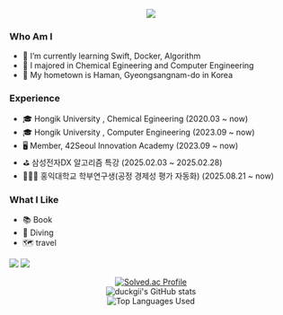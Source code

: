 <p align = "center">
<img src="https://capsule-render.vercel.app/api?type=transparent&color=_hexcode&height=300&section=header&text=Hi%20there%20👋&fontSize=90" />
</p>
<h3 class="code-line" data-line-start=0 data-line-end=1 ><a id="Who_Am_I_0"></a>Who Am I</h3>
<ul>
<li class="has-line-data" data-line-start="1" data-line-end="2">🌱 I’m currently learning Swift, Docker, Algorithm</li>
<li class="has-line-data" data-line-start="2" data-line-end="3">🥇 I majored in Chemical Egineering and Computer Engineering</li>
<li class="has-line-data" data-line-start="3" data-line-end="5">🚅 My hometown is Haman, Gyeongsangnam-do in Korea</li>
</ul>
<h3 class="code-line" data-line-start=5 data-line-end=6 ><a id="Experience_5"></a>Experience</h3>
<ul>
<li class="has-line-data" data-line-start="6" data-line-end="7">🎓 Hongik University , Chemical Egineering (2020.03 ~ now)</li>
<li class="has-line-data" data-line-start="6" data-line-end="7">🎓 Hongik University , Computer Engineering (2023.09 ~ now)</li>
<li class="has-line-data" data-line-start="7" data-line-end="8">🖥️ Member, 42Seoul Innovation Academy (2023.09 ~ now)</li>
<li class="has-line-data" data-line-start="8" data-line-end="10">⛳️ 삼성전자DX 알고리즘 특강 (2025.02.03 ~ 2025.02.28)</li>
<li class="has-line-data" data-line-start="8" data-line-end="10">🧑🏻‍🔬 홍익대학교 학부연구생(공정 경제성 평가 자동화) (2025.08.21 ~ now)</li>
</ul>
<h3 class="code-line" data-line-start=10 data-line-end=11 ><a id="What_I_Like_10"></a>What I Like</h3>
<ul>
<li class="has-line-data" data-line-start="11" data-line-end="12">📚 Book</li>
<li class="has-line-data" data-line-start="12" data-line-end="13">🤿 Diving</li>
<li class="has-line-data" data-line-start="13" data-line-end="14">🗺️ travel</li>
</ul>
<p>
<a href="https://profile.intra.42.fr/"><img src="https://img.shields.io/badge/42Seoul-000000?style=flat&logo=42&logoColor=FFFFFF"/></a>
<a href="https://www.notion.so/958dff6998fe4fd2a3cf6fb24f2385c2?v=ad6fa1ef67c5452aa8cdcc514de912b0"><img src="https://img.shields.io/badge/Notion-000000?style=flat&logo=notion&logoColor=FFFFFF"/></a>

<div align="center">
   <a href="https://solved.ac/shin9063/">
        <img src="http://mazassumnida.wtf/api/v2/generate_badge?boj=shin9063" alt="Solved.ac Profile">
    </a>
           <br/>
    <img src="https://github-readme-stats.vercel.app/api?username=duckgii&show_icons=true&theme=gruvbox" alt="duckgii's GitHub stats">
           <br/>
    <img src="https://github-readme-stats.vercel.app/api/top-langs/?username=duckgii&layout=compact" alt="Top Languages Used">     
</div>

<!--
**duckgii/duckgii** is a ✨ _special_ ✨ repository because its `README.md` (this file) appears on your GitHub profile.

Here are some ideas to get you started:

- 🔭 I’m currently working on ...
- 🌱 I’m currently learning ...
- 👯 I’m looking to collaborate on ...
- 🤔 I’m looking for help with ...
- 💬 Ask me about ...
- 📫 How to reach me: ...
- 😄 Pronouns: ...
- ⚡ Fun fact: ...
-->


